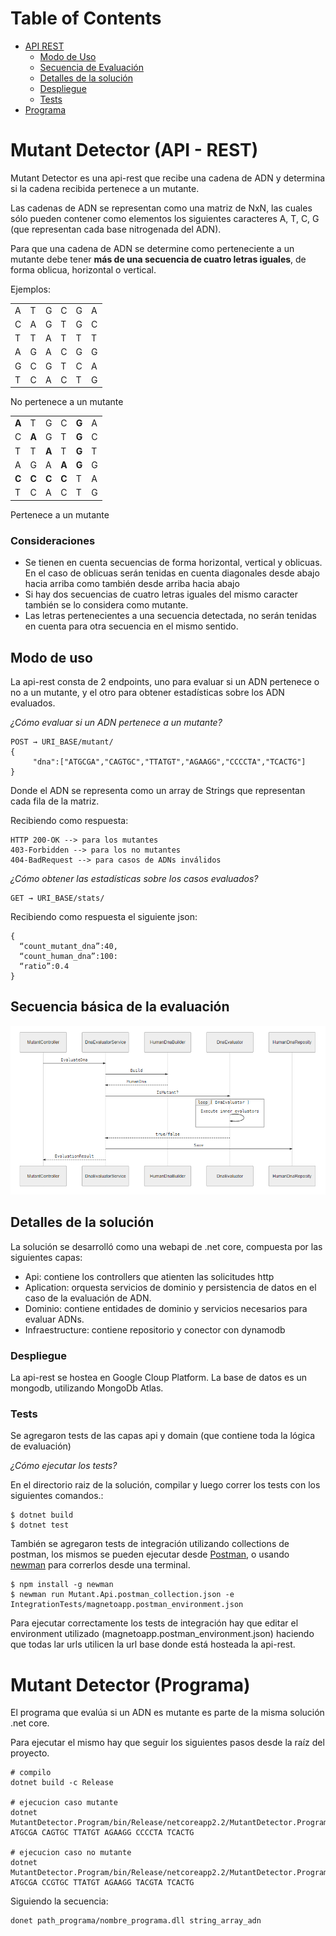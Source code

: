 Table of Contents
=================

  * [API REST](#api-rest)
  	* [Modo de Uso](#modo-uso)
	* [Secuencia de Evaluación](#secuencia-evaluacion)
	* [Detalles de la solución](#detalles-solucion)
	* [Despliegue](#despliegue)
	* [Tests](#tests)
  * [Programa](#programa)

<a name="api-rest"/>

# Mutant Detector (API - REST)

Mutant Detector es una api-rest que recibe una cadena de ADN y determina si la cadena recibida pertenece a un mutante.

Las cadenas de ADN se representan como una matriz de NxN, las cuales sólo pueden contener como elementos los siguientes caracteres A, T, C, G (que representan cada base nitrogenada del ADN).

Para que una cadena de ADN se determine como perteneciente a un mutante debe tener **más de una secuencia de cuatro letras iguales**, de forma oblicua, horizontal o vertical.

Ejemplos:

|||||||
|--|--|--|--|--|--|
|A|T|G|C|G|A|
|C|A|G|T|G|C|
|T|T|A|T|T|T|
|A|G|A|C|G|G|
|G|C|G|T|C|A|
|T|C|A|C|T|G|

No pertenece a un mutante

|||||||
|--|--|--|--|--|--|
|**A**|T|G|C|**G**|A|
|C|**A**|G|T|**G**|C|
|T|T|**A**|T|**G**|T|
|A|G|A|**A**|**G**|G|
|**C**|**C**|**C**|**C**|T|A|
|T|C|A|C|T|G|

Pertenece a un mutante

### Consideraciones
- Se tienen en cuenta secuencias de forma horizontal, vertical y oblicuas. En el caso de oblicuas serán tenidas en cuenta diagonales desde abajo hacia arriba como también desde arriba hacia abajo
- Si hay dos secuencias de cuatro letras iguales del mismo caracter también se lo considera como mutante.
- Las letras pertenecientes a una secuencia detectada, no serán tenidas en cuenta para otra secuencia en el mismo sentido.

<a name="modo-uso"/>

## Modo de uso
La api-rest consta de 2 endpoints, uno para evaluar si un ADN pertenece o no a un mutante, y el otro para obtener estadísticas sobre los ADN evaluados.

*¿Cómo evaluar si un ADN pertenece a un mutante?*

    POST → URI_BASE/mutant/
    {
         "dna":["ATGCGA","CAGTGC","TTATGT","AGAAGG","CCCCTA","TCACTG"]
    }

Donde el ADN se representa como un array de Strings que representan cada fila de la matriz.

Recibiendo como respuesta:

    HTTP 200-OK --> para los mutantes
    403-Forbidden --> para los no mutantes
    404-BadRequest --> para casos de ADNs inválidos

*¿Cómo obtener las estadísticas sobre los casos evaluados?*

    GET → URI_BASE/stats/

Recibiendo como respuesta el siguiente json:

    {
      “count_mutant_dna”:40, 
      “count_human_dna”:100: 
      “ratio”:0.4
	}

<a name="secuencia-evaluacion"/>

## Secuencia básica de la evaluación

![Alt text](https://github.com/agustinbally/mutant-detector/blob/master/secuencia.PNG?raw=true "secuencia-basica")

<a name="detalles-solucion"/>

## Detalles de la solución

La solución se desarrolló como una webapi de .net core, compuesta por las siguientes capas:
- Api: contiene los controllers que atienten las solicitudes http
- Aplication: orquesta servicios de dominio y persistencia de datos en el caso de la evaluación de ADN.
- Dominio: contiene entidades de dominio y servicios necesarios para evaluar ADNs.
- Infraestructure: contiene repositorio y conector con dynamodb

<a name="despliegue"/>

### Despliegue

La api-rest se hostea en Google Cloup Platform.
La base de datos es un mongodb, utilizando MongoDb Atlas.

<a name="tests"/>

### Tests
Se agregaron tests de las capas  api y domain (que contiene toda la lógica de evaluación)

*¿Cómo ejecutar los tests?*

En el directorio raiz de la solución, compilar y luego correr los tests con los siguientes comandos.:

    $ dotnet build 
    $ dotnet test

También se agregaron tests de integración utilizando collections de postman, los mismos se pueden ejecutar desde [Postman](https://www.getpostman.com/), o usando [newman](https://www.npmjs.com/package/newman) para correrlos desde una terminal.

    $ npm install -g newman
    $ newman run Mutant.Api.postman_collection.json -e IntegrationTests/magnetoapp.postman_environment.json

Para ejecutar correctamente los tests de integración hay que editar el environment utilizado (magnetoapp.postman_environment.json) haciendo que todas lar urls utilicen la url base donde está hosteada la api-rest.

<a name="programa"/>

# Mutant Detector (Programa)
El programa que evalúa si un ADN es mutante es parte de la misma solución .net core.

Para ejecutar el mismo hay que seguir los siguientes pasos desde la raíz del proyecto.


    # compilo
    dotnet build -c Release
    
    # ejecucion caso mutante
    dotnet MutantDetector.Program/bin/Release/netcoreapp2.2/MutantDetector.Program.dll ATGCGA CAGTGC TTATGT AGAAGG CCCCTA TCACTG
    
    # ejecucion caso no mutante
    dotnet MutantDetector.Program/bin/Release/netcoreapp2.2/MutantDetector.Program.dll ATGCGA CCGTGC TTATGT AGAAGG TACGTA TCACTG

Siguiendo la secuencia:

    donet path_programa/nombre_programa.dll string_array_adn
